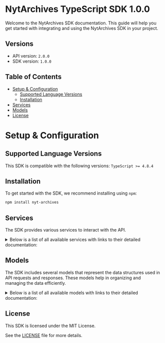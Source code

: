 # NytArchives TypeScript SDK 1.0.0

Welcome to the NytArchives SDK documentation. This guide will help you get started with integrating and using the NytArchives SDK in your project.

## Versions

- API version: `2.0.0`
- SDK version: `1.0.0`

## Table of Contents

- [Setup & Configuration](#setup--configuration)
  - [Supported Language Versions](#supported-language-versions)
  - [Installation](#installation)
- [Services](#services)
- [Models](#models)
- [License](#license)

# Setup & Configuration

## Supported Language Versions

This SDK is compatible with the following versions: `TypeScript >= 4.8.4`

## Installation

To get started with the SDK, we recommend installing using `npm`:

```bash
npm install nyt-archives
```

## Services

The SDK provides various services to interact with the API.

<details> 
<summary>Below is a list of all available services with links to their detailed documentation:</summary>

| Name                                                       |
| :--------------------------------------------------------- |
| [ArchiveService](documentation/services/ArchiveService.md) |

</details>

## Models

The SDK includes several models that represent the data structures used in API requests and responses. These models help in organizing and managing the data efficiently.

<details> 
<summary>Below is a list of all available models with links to their detailed documentation:</summary>

| Name                                                                                 | Description |
| :----------------------------------------------------------------------------------- | :---------- |
| [GetByYearMonthJsonOkResponse](documentation/models/GetByYearMonthJsonOkResponse.md) |             |
| [Response](documentation/models/Response.md)                                         |             |
| [Meta](documentation/models/Meta.md)                                                 |             |
| [Article](documentation/models/Article.md)                                           |             |
| [Multimedia](documentation/models/Multimedia.md)                                     |             |
| [Headline](documentation/models/Headline.md)                                         |             |
| [Keyword](documentation/models/Keyword.md)                                           |             |
| [Byline](documentation/models/Byline.md)                                             |             |
| [Legacy](documentation/models/Legacy.md)                                             |             |
| [Person](documentation/models/Person.md)                                             |             |

</details>

## License

This SDK is licensed under the MIT License.

See the [LICENSE](LICENSE) file for more details.
